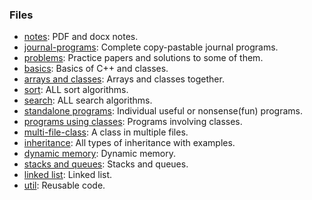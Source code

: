 ### Files
- [notes](notes/): PDF and docx notes.
- [journal-programs](journal-programs/): Complete copy-pastable journal programs.
- [problems](problems/): Practice papers and solutions to some of them.
- [basics](basics/): Basics of C++ and classes.
- [arrays and classes](arrays-classes/): Arrays and classes together.
- [sort](sort/): ALL sort algorithms.
- [search](search/): ALL search algorithms.
- [standalone programs](standalone-programs/): Individual useful or nonsense(fun) programs.
- [programs using classes](programs-using-classes/): Programs involving classes.
- [multi-file-class](multi-file-class/): A class in multiple files.
- [inheritance](inheritance/): All types of inheritance with examples.
- [dynamic memory](dynamic-mem/): Dynamic memory.
- [stacks and queues](stacks-and-queues/): Stacks and queues.
- [linked list](linked-list/): Linked list.
- [util](util/): Reusable code.
